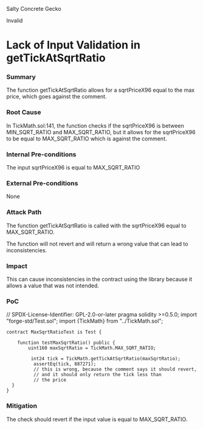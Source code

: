 Salty Concrete Gecko

Invalid

# Lack of Input Validation in getTickAtSqrtRatio

### Summary

The function getTickAtSqrtRatio allows for a sqrtPriceX96 equal to the max price, which goes against the comment.

### Root Cause

In TickMath.sol:141, the function checks if the sqrtPriceX96 is between MIN_SQRT_RATIO and MAX_SQRT_RATIO, but it allows for the sqrtPriceX96 to be equal to MAX_SQRT_RATIO which is against the comment.

### Internal Pre-conditions

The input sqrtPriceX96 is equal to MAX_SQRT_RATIO



### External Pre-conditions

None

### Attack Path

The function getTickAtSqrtRatio is called with the sqrtPriceX96 equal to MAX_SQRT_RATIO.

The function will not revert and will return a wrong value that can lead to inconsistencies.

### Impact

This can cause inconsistencies in the contract using the library because it allows a value that was not intended.

### PoC

// SPDX-License-Identifier: GPL-2.0-or-later
pragma solidity >=0.5.0;
import "forge-std/Test.sol";
  import {TickMath} from "../TickMath.sol";


    contract MaxSqrtRatioTest is Test {

        function testMaxSqrtRatio() public {
            uint160 maxSqrtRatio = TickMath.MAX_SQRT_RATIO;

             int24 tick = TickMath.getTickAtSqrtRatio(maxSqrtRatio);
              assertEq(tick, 887271);
              // this is wrong, because the comment says it should revert,
              // and it should only return the tick less than
              // the price
      }
    }

### Mitigation

The check should revert if the input value is equal to MAX_SQRT_RATIO.